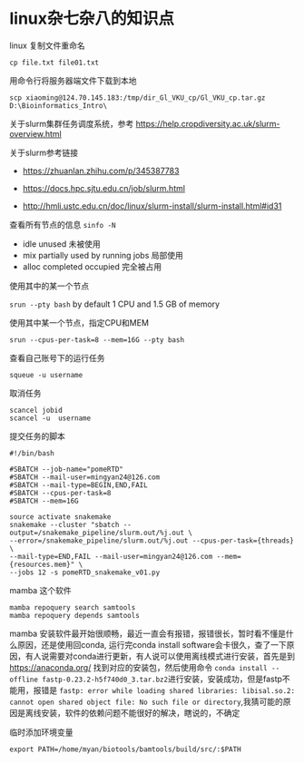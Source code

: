 # linux杂七杂八的知识点

linux 复制文件重命名

```
cp file.txt file01.txt
```

用命令行将服务器端文件下载到本地

```
scp xiaoming@124.70.145.183:/tmp/dir_Gl_VKU_cp/Gl_VKU_cp.tar.gz D:\Bioinformatics_Intro\
```


关于slurm集群任务调度系统，参考 https://help.cropdiversity.ac.uk/slurm-overview.html

关于slurm参考链接 

- https://zhuanlan.zhihu.com/p/345387783

- https://docs.hpc.sjtu.edu.cn/job/slurm.html

- http://hmli.ustc.edu.cn/doc/linux/slurm-install/slurm-install.html#id31

查看所有节点的信息 `sinfo -N`

- idle unused 未被使用
- mix partially used by running jobs 局部使用
- alloc completed occupied 完全被占用

使用其中的某一个节点

`srun --pty bash` by default 1 CPU and 1.5 GB of memory

使用其中某一个节点，指定CPU和MEM

```
srun --cpus-per-task=8 --mem=16G --pty bash
```

查看自己账号下的运行任务

```
squeue -u username
```

取消任务

```
scancel jobid
scancel -u  username
```

提交任务的脚本

```
#!/bin/bash

#SBATCH --job-name="pomeRTD"
#SBATCH --mail-user=mingyan24@126.com
#SBATCH --mail-type=BEGIN,END,FAIL
#SBATCH --cpus-per-task=8
#SBATCH --mem=16G

source activate snakemake
snakemake --cluster "sbatch --output=/snakemake_pipeline/slurm.out/%j.out \
--error=/snakemake_pipeline/slurm.out/%j.out --cpus-per-task={threads} \
--mail-type=END,FAIL --mail-user=mingyan24@126.com --mem={resources.mem}" \
--jobs 12 -s pomeRTD_snakemake_v01.py

```

mamba 这个软件

```
mamba repoquery search samtools
mamba repoquery depends samtools
```

mamba 安装软件最开始很顺畅，最近一直会有报错，报错很长，暂时看不懂是什么原因，还是使用回conda, 运行完conda install software会卡很久，查了一下原因，有人说需要对conda进行更新，有人说可以使用离线模式进行安装，首先是到 https://anaconda.org/ 找到对应的安装包，然后使用命令 `conda install --offline fastp-0.23.2-h5f740d0_3.tar.bz2`进行安装，安装成功，但是fastp不能用，报错是 `fastp: error while loading shared libraries: libisal.so.2: cannot open shared object file: No such file or directory`,我猜可能的原因是离线安装，软件的依赖问题不能很好的解决，瞎说的，不确定

临时添加环境变量

```
export PATH=/home/myan/biotools/bamtools/build/src/:$PATH
```
